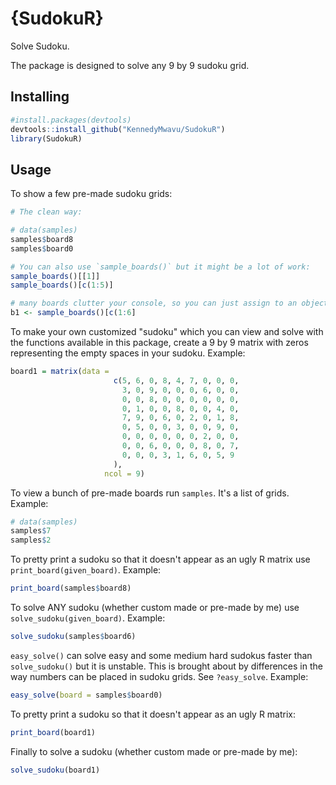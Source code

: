 # {SudokuR}
Solve Sudoku.

The package is designed to solve any 9 by 9 sudoku grid.

## Installing
```R
#install.packages(devtools)
devtools::install_github("KennedyMwavu/SudokuR")
library(SudokuR)
```

## Usage
To show a few pre-made sudoku grids: 
```R
# The clean way:

# data(samples)
samples$board8
samples$board0

# You can also use `sample_boards()` but it might be a lot of work:
sample_boards()[[1]]
sample_boards()[c(1:5)] 

# many boards clutter your console, so you can just assign to an object:
b1 <- sample_boards()[c(1:6]
```

To make your own customized "sudoku" which you can view and solve with the functions available in this package, create a 9 by 9 matrix with zeros representing the empty spaces in your sudoku.
Example:
```R
board1 = matrix(data =
                       c(5, 6, 0, 8, 4, 7, 0, 0, 0,
                         3, 0, 9, 0, 0, 0, 6, 0, 0,
                         0, 0, 8, 0, 0, 0, 0, 0, 0,
                         0, 1, 0, 0, 8, 0, 0, 4, 0,
                         7, 9, 0, 6, 0, 2, 0, 1, 8,
                         0, 5, 0, 0, 3, 0, 0, 9, 0,
                         0, 0, 0, 0, 0, 0, 2, 0, 0,
                         0, 0, 6, 0, 0, 0, 8, 0, 7,
                         0, 0, 0, 3, 1, 6, 0, 5, 9
                       ),
                     ncol = 9)
```

To view a bunch of pre-made boards run `samples`. It's a list of grids.
Example:
```R
# data(samples)
samples$7
samples$2
```

To pretty print a sudoku so that it doesn't appear as an ugly R matrix use `print_board(given_board)`.
Example:
```R
print_board(samples$board8)
```

To solve ANY sudoku (whether custom made or pre-made by me) use `solve_sudoku(given_board)`.
Example:
```R
solve_sudoku(samples$board6)
```

`easy_solve()` can solve easy and some medium hard sudokus faster than `solve_sudoku()` but it is unstable. This is brought about by differences in the way numbers can be placed in sudoku grids. See `?easy_solve`.
Example:
```R
easy_solve(board = samples$board0)
```

To pretty print a sudoku so that it doesn't appear as an ugly R matrix:
```R
print_board(board1)
```

Finally to solve a sudoku (whether custom made or pre-made by me):
```R
solve_sudoku(board1)
```
